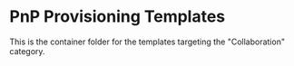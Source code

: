 # PnP Provisioning Templates
This is the container folder for the templates targeting the "Collaboration" category. 